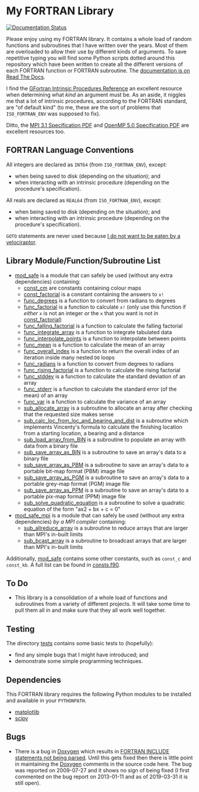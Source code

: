 # My FORTRAN Library

[![Documentation Status](https://readthedocs.org/projects/fortranlib/badge/?version=latest)](https://fortranlib.readthedocs.io/en/latest/?badge=latest)

Please enjoy using my FORTRAN library. It contains a whole load of random functions and subroutines that I have written over the years. Most of them are overloaded to allow their use by different kinds of arguments. To save repetitive typing you will find some Python scripts dotted around this repository which have been written to create all the different versions of each FORTRAN function or FORTRAN subroutine. The [documentation is on Read The Docs](https://fortranlib.readthedocs.io/).

I find the [GFortran Intrinsic Procedures Reference](https://gcc.gnu.org/onlinedocs/gfortran/Intrinsic-Procedures.html) an excellent resource when determining what _kind_ an argument must be. As an aside, it niggles me that a lot of intrinsic procedures, according to the FORTRAN standard, are "of default kind" (to me, these are the sort of problems that `ISO_FORTRAN_ENV` was supposed to fix).

Ditto, the [MPI 3.1 Specification PDF](https://www.mpi-forum.org/docs/mpi-3.1/mpi31-report.pdf) and [OpenMP 5.0 Specification PDF](https://www.openmp.org/wp-content/uploads/OpenMP-API-Specification-5.0.pdf) are excellent resources too.

## FORTRAN Language Conventions

All integers are declared as `INT64` (from `ISO_FORTRAN_ENV`), except:

* when being saved to disk (depending on the situation); and
* when interacting with an intrinsic procedure (depending on the procedure's specification).

All reals are declared as `REAL64` (from `ISO_FORTRAN_ENV`), except:

* when being saved to disk (depending on the situation); and
* when interacting with an intrinsic procedure (depending on the procedure's specification).

`GOTO` statements are never used because [I do not want to be eaten by a velociraptor](https://xkcd.com/292/).

## Library Module/Function/Subroutine List

* [mod_safe](mod_safe.F90) is a module that can safely be used (without any extra dependencies) containing:
    * [const_cm](mod_safe/const_cm.f90) are constants containing colour maps
    * [const_factorial](mod_safe/const_factorial.f90) is a constant containing the answers to `x!`
    * [func_degrees](mod_safe/func_degrees.f90) is a function to convert from radians to degrees
    * [func_factorial](mod_safe/func_factorial.f90) is a function to calculate `x!` (only use this function if *either* `x` is not an integer *or* the `x` that you want is not in [const_factorial](mod_safe/const_factorial.f90))
    * [func_falling_factorial](mod_safe/func_falling_factorial.f90) is a function to calculate the falling factorial
    * [func_integrate_array](mod_safe/func_integrate_array) is a function to integrate tabulated data
    * [func_interpolate_points](mod_safe/func_interpolate_points) is a function to interpolate between points
    * [func_mean](mod_safe/func_mean.f90) is a function to calculate the mean of an array
    * [func_overall_index](mod_safe/func_overall_index) is a function to return the overall index of an iteration inside many nested `DO` loops
    * [func_radians](mod_safe/func_radians.f90) is a function to convert from degrees to radians
    * [func_rising_factorial](mod_safe/func_rising_factorial.f90) is a function to calculate the rising factorial
    * [func_stddev](mod_safe/func_stddev.f90) is a function to calculate the standard deviation of an array
    * [func_stderr](mod_safe/func_stderr.f90) is a function to calculate the standard error (of the mean) of an array
    * [func_var](mod_safe/func_var.f90) is a function to calculate the variance of an array
    * [sub_allocate_array](mod_safe/sub_allocate_array) is a subroutine to allocate an array after checking that the requested size makes sense
    * [sub_calc_loc_from_loc_and_bearing_and_dist](mod_safe/sub_calc_loc_from_loc_and_bearing_and_dist.f90) is a subroutine which implements Vincenty's formula to calculate the finishing location from a starting location, a bearing and a distance
    * [sub_load_array_from_BIN](mod_safe/sub_load_array_from_BIN) is a subroutine to populate an array with data from a binary file
    * [sub_save_array_as_BIN](mod_safe/sub_save_array_as_BIN) is a subroutine to save an array's data to a binary file
    * [sub_save_array_as_PBM](mod_safe/sub_save_array_as_PBM) is a subroutine to save an array's data to a portable bit-map format (PBM) image file
    * [sub_save_array_as_PGM](mod_safe/sub_save_array_as_PGM) is a subroutine to save an array's data to a portable grey-map format (PGM) image file
    * [sub_save_array_as_PPM](mod_safe/sub_save_array_as_PPM) is a subroutine to save an array's data to a portable pix-map format (PPM) image file
    * [sub_solve_quadratic_equation](mod_safe/sub_solve_quadratic_equation) is a subroutine to solve a quadratic equation of the form "ax2 + bx + c = 0"
* [mod_safe_mpi](mod_safe_mpi.F90) is a module that can safely be used (without any extra dependencies) *by a MPI compiler* containing:
    * [sub_allreduce_array](mod_safe_mpi/sub_allreduce_array) is a subroutine to reduce arrays that are larger than MPI's in-built limits
    * [sub_bcast_array](mod_safe_mpi/sub_bcast_array) is a subroutine to broadcast arrays that are larger than MPI's in-built limits

Additionally, [mod_safe](mod_safe.F90) contains some other constants, such as `const_c` and `const_kb`. A full list can be found in [consts.f90](mod_safe/consts.f90).

## To Do

* This library is a consolidation of a whole load of functions and subroutines from a variety of different projects. It will take some time to pull them all in and make sure that they all work well together.

## Testing

The directory [tests](tests) contains some basic tests to (hopefully):

* find any simple bugs that I might have introduced; and
* demonstrate some simple programming techniques.

## Dependencies

This FORTRAN library requires the following Python modules to be installed and available in your `PYTHONPATH`.

* [matplotlib](https://pypi.org/project/matplotlib/)
* [scipy](https://pypi.org/project/scipy/)

## Bugs

* There is a bug in [Doxygen](https://github.com/doxygen/doxygen) which results in [FORTRAN INCLUDE statements not being parsed](https://github.com/doxygen/doxygen/issues/3461). Until this gets fixed then there is little point in maintaining the [Doxygen](https://github.com/doxygen/doxygen) comments in the source code here. The bug was reported on 2009-07-27 and it shows no sign of being fixed (I first commented on the bug report on 2013-01-11 and as of 2019-03-31 it is still open).
